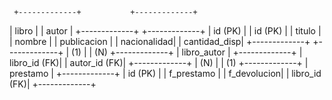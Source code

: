      +-------------+           +-------------+
   |   libro     |           |    autor    |
   +-------------+           +-------------+
   | id (PK)     |           | id (PK)     |
   | titulo      |           | nombre      |
   | publicacion |           | nacionalidad|
   | cantidad_disp|           +-------------+
   +-------------+
        | (1)
        |
        | (N)
   +-------------+
   | libro_autor |
   +-------------+
   | libro_id (FK)|
   | autor_id (FK)|
   +-------------+
        | (N)
        |
        | (1)
   +-------------+
   |  prestamo   |
   +-------------+
   | id (PK)     |
   | f_prestamo  |
   | f_devolucion|
   | libro_id (FK)|
   +-------------+
